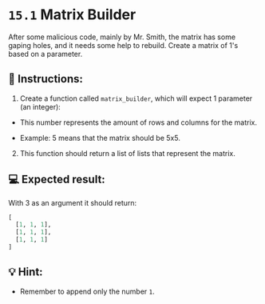 # `15.1` Matrix Builder

After some malicious code, mainly by Mr. Smith, the matrix has some gaping holes, and it needs some help to rebuild. Create a matrix of 1's based on a parameter.

## 📝 Instructions:

1. Create a function called `matrix_builder`, which will expect 1 parameter (an integer):

+ This number represents the amount of rows and columns for the matrix.

+ Example: 5 means that the matrix should be 5x5.

2. This function should return a list of lists that represent the matrix.

## 💻 Expected result:

With 3 as an argument it should return:

```py
[
  [1, 1, 1],
  [1, 1, 1],
  [1, 1, 1]
]
```

## 💡 Hint:

+ Remember to append only the number `1`.
